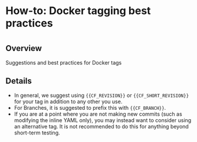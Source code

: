 # How-to: Docker tagging best practices

#

## Overview

Suggestions and best practices for Docker tags

## Details

  * In general, we suggest using `{{CF_REVISION}}` or `{{CF_SHORT_REVISION}}` for your tag in addition to any other you use.
  * For Branches, it is suggested to prefix this with `{{CF_BRANCH}}`.
  * If you are at a point where you are not making new commits (such as modifying the inline YAML only), you may instead want to consider using an alternative tag. It is not recommended to do this for anything beyond short-term testing.

